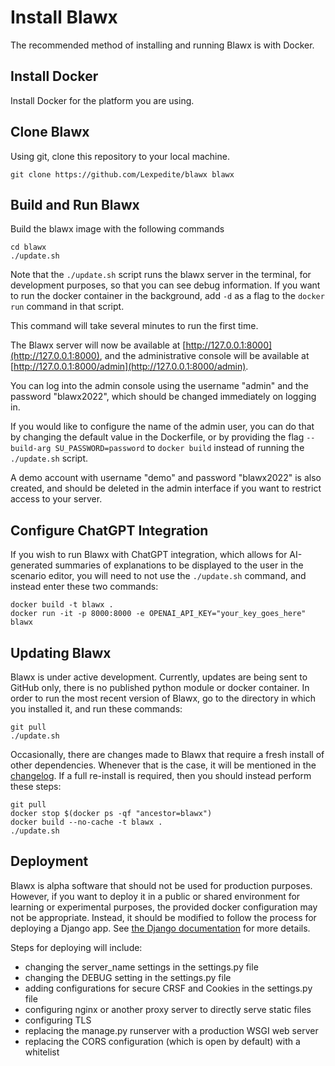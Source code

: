# Install Blawx

The recommended method of installing and running Blawx is with Docker.

## Install Docker

Install Docker for the platform you are using.

## Clone Blawx

Using git, clone this repository to your local machine.
```
git clone https://github.com/Lexpedite/blawx blawx
```

## Build and Run Blawx

Build the blawx image with the following commands
```
cd blawx
./update.sh
```

Note that the `./update.sh` script runs the blawx server in the terminal, for development purposes, so that you can see debug information.
If you want to run the docker container in the background, add `-d` as a flag to the `docker run` command in that script.

This command will take several minutes to run the first time.

The Blawx server will now be available at [http://127.0.0.1:8000](http://127.0.0.1:8000),
and the administrative console will be available at [http://127.0.0.1:8000/admin](http://127.0.0.1:8000/admin).

You can log into the admin console using the username "admin" and the password "blawx2022", which should be
changed immediately on logging in. 

If you would like to configure the name of the admin user, you can do that by changing the default value
in the Dockerfile, or by providing the flag `--build-arg SU_PASSWORD=password` to `docker build` instead
of running the `./update.sh` script.

A demo account with username "demo" and password "blawx2022" is also created,
and should be deleted in the admin interface if you want to restrict access to your server.

## Configure ChatGPT Integration

If you wish to run Blawx with ChatGPT integration, which allows for AI-generated summaries of explanations to be displayed
to the user in the scenario editor, you will need to not use the `./update.sh` command, and instead enter these two commands:

```
docker build -t blawx .
docker run -it -p 8000:8000 -e OPENAI_API_KEY="your_key_goes_here" blawx
```

## Updating Blawx

Blawx is under active development. Currently, updates are being sent to GitHub only, there is no published
python module or docker container. In order to run the most recent version of Blawx, go to the directory
in which you installed it, and run these commands:

```
git pull
./update.sh
```

Occasionally, there are changes made to Blawx that require a fresh install of other dependencies.
Whenever that is the case, it will be mentioned in the [changelog](CHANGELOG.md). If a full
re-install is required, then you should instead perform these steps:

```
git pull
docker stop $(docker ps -qf "ancestor=blawx")
docker build --no-cache -t blawx .
./update.sh
```

## Deployment

Blawx is alpha software that should not be used for production purposes. However, if you want to deploy
it in a public or shared environment for learning or experimental purposes,
the provided docker configuration may not be appropriate. Instead,
it should be modified to follow the process for deploying a Django app. See [the Django documentation](https://docs.djangoproject.com/en/4.0/howto/deployment/)
for more details.

Steps for deploying will include:
* changing the server_name settings in the settings.py file
* changing the DEBUG setting in the settings.py file
* adding configurations for secure CRSF and Cookies in the settings.py file
* configuring nginx or another proxy server to directly serve static files
* configuring TLS
* replacing the manage.py runserver with a production WSGI web server
* replacing the CORS configuration (which is open by default) with a whitelist